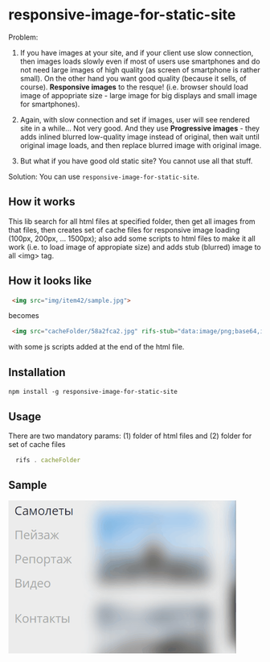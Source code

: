 # responsive-image-for-static-site

Problem:
1. If you have images at your site, and if your client use slow connection, then images loads slowly even if most of users use smartphones and do not need large images of high quality (as screen of smartphone is rather small). On the other hand you want good quality (because it sells, of course). **Responsive images** to the resque! (i.e. browser should load image of appopriate size - large image for big displays and small image for smartphones).

2. Again, with slow connection and set if images, user will see rendered site in a while... Not very good. And they use **Progressive images** - they adds inlined blurred low-quality image instead of original, then wait until original image loads, and then replace blurred image with original image. 

3. But what if you have good old static site? You cannot use all that stuff. 

Solution: You can use `responsive-image-for-static-site`.

## How it works

This lib search for all html files at specified folder, then get all images from that files, then creates set of cache files for responsive image loading (100px, 200px, ... 1500px); also add some scripts to html files to make it all work (i.e. to load image of appropiate size) and adds stub (blurred) image to all &lt;img&gt; tag.

## How it looks like
```html
 <img src="img/item42/sample.jpg">
```
becomes
```html
 <img src="cacheFolder/58a2fca2.jpg" rifs-stub="data:image/png;base64,iVBOR..." rifs-original="img/item42/sample.jpg">
```
with some js scripts added at the end of the html file.

## Installation

```
npm install -g responsive-image-for-static-site
```

## Usage
There are two mandatory params: (1) folder of html files and (2) folder for set of cache files

``` javascript
  rifs . cacheFolder
```

## Sample
![demo-animated-gif](https://github.com/artemdudkin/responsive-image-for-static-site/blob/master/docs/fly.gif?raw=true)

